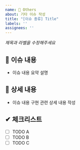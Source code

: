 ```yaml
---
name: 📃 Others
about: 기타 이슈 작성
title: "[이슈 종류] Title"
labels: ''
assignees: ''
---
```


*제목과 라벨을 수정해주세요*

## 📄 이슈 내용
- 이슈 내용 요약 설명

## 📝 상세 내용
- 이슈 내용 구현 관련 상세 내용 작성

## ✔ 체크리스트
- [ ] TODO A
- [ ] TODO B
- [ ] TODO C